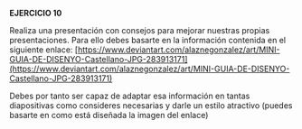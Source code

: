 **EJERCICIO 10**


Realiza una presentación con consejos para mejorar nuestras propias presentaciones. Para ello debes basarte en la información contenida en el siguiente enlace:
[https://www.deviantart.com/alaznegonzalez/art/MINI-GUIA-DE-DISENYO-Castellano-JPG-283913171](https://www.deviantart.com/alaznegonzalez/art/MINI-GUIA-DE-DISENYO-Castellano-JPG-283913171)

Debes por tanto ser capaz de adaptar esa información en tantas diapositivas como consideres necesarias y darle un estilo atractivo (puedes basarte en como está diseñada la imagen del enlace)
<!--stackedit_data:
eyJoaXN0b3J5IjpbLTIwOTQwODQyMzVdfQ==
-->
